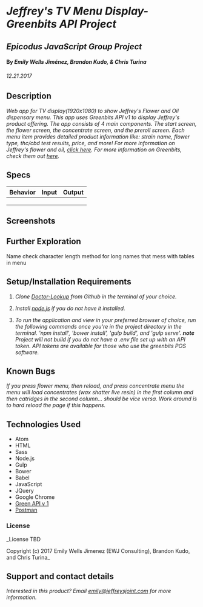 # _Jeffrey's TV Menu Display- Greenbits API Project_

## _Epicodus JavaScript Group Project_

#### By _Emily Wells Jiménez, Brandon Kudo, & Chris Turina_

###### _12.21.2017_

## Description

_Web app for TV display(1920x1080) to show Jeffrey's Flower and Oil dispensary menu. This app uses Greenbits API v1 to display Jeffrey's product offering. The app consists of 4 main components. The start screen, the flower screen, the concentrate screen, and the preroll screen. Each menu item provides detailed product information like: strain name, flower type, thc/cbd test results, price, and more! For more information on Jeffrey's flower and oil, [click here](http://jeffreysjoint.com/). For more information on Greenbits, check them out [here](https://www.greenbits.com/)._



## Specs

| Behavior  |  Input | Output  |
|---|---|---|
|  |  |   |
|  |  |   |
|  |  |   |


## Screenshots

## Further Exploration

Name check character length method for long names that mess with tables in menu


## Setup/Installation Requirements

1. _Clone [Doctor-Lookup](https://github.com/emilyjimenez/Doctor-Lookup) from Github in the terminal of your choice._

2. _Install [node.js](https://nodejs.org/en/) if you do not have it installed._

3. _To run the application and view in your preferred browser of choice, run the following commands once you're in the project directory in the terminal. 'npm install', 'bower install', 'gulp build', and 'gulp serve'. **note** Project will not build if you do not have a .env file set up with an API token. API tokens are available for those who use the greenbits POS software._

## Known Bugs

_If you press flower menu, then reload, and press concentrate menu the menu will load concentrates (wax shatter live resin) in the first column and then catridges in the second column… should be vice versa. Work around is to hard reload the page if this happens._

## Technologies Used

* Atom
* HTML
* Sass
* Node.js
* Gulp
* Bower
* Babel
* JavaScript
* JQuery
* Google Chrome
* [Green API v 1](https://developer.greenbits.com/v1/)
* [Postman](https://www.getpostman.com/)

### License

_License TBD

Copyright (c) 2017 Emily Wells Jimenez (EWJ Consulting), Brandon Kudo, and Chris Turina_

## Support and contact details

_Interested in this product? Email emily@jeffreysjoint.com for more information._
